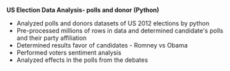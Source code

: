 <b> US Election Data Analysis- polls and donor (Python) </b>

- Analyzed polls and donors datasets of US 2012 elections by python
- Pre-processed millions of rows in data and determined candidate's polls and their party affiliation 
- Determined results favor of candidates - Romney vs Obama
- Performed voters sentiment analysis
- Analyzed effects in the polls from the debates
